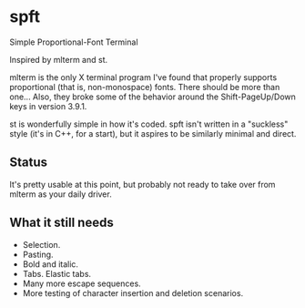 spft
=====

Simple Proportional-Font Terminal

Inspired by mlterm and st.

mlterm is the only X terminal program I've found that properly supports
proportional (that is, non-monospace) fonts.  There should be more than one...
Also, they broke some of the behavior around the Shift-PageUp/Down keys in
version 3.9.1.

st is wonderfully simple in how it's coded.  spft isn't written in a "suckless"
style (it's in C++, for a start), but it aspires to be similarly minimal and
direct.


Status
-----

It's pretty usable at this point, but probably not ready to take over from
mlterm as your daily driver.


What it still needs
-----

- Selection.
- Pasting.
- Bold and italic.
- Tabs.  Elastic tabs.
- Many more escape sequences.
- More testing of character insertion and deletion scenarios.


